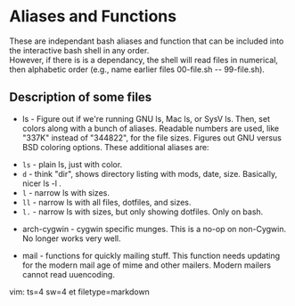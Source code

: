 # Aliases and Functions

These are independant bash aliases and function that can
be included into the interactive bash shell in any order.  
However, if there is is a dependancy, the shell will 
read files in numerical, then alphabetic order (e.g., name
earlier files 00-file.sh -- 99-file.sh).

## Description of some files

* ls - Figure out if we're running GNU ls, Mac ls, or SysV ls.  Then,
       set colors along with a bunch of aliases.  Readable numbers
       are used, like "337K" instead of "344822", for the file
       sizes.  Figures out GNU versus BSD coloring options.  These
       additional aliases are:
 + `ls` - plain ls, just with color.
 + `d` - think "dir", shows directory listing with mods,
          date, size.  Basically, nicer ls -l  .
 + `l` -  narrow ls with sizes.
 + `ll` - narrow ls with all files, dotfiles, and sizes.
 + `l.` - narrow ls with sizes, but only showing dotfiles.  Only on bash.

* arch-cygwin - cygwin specific munges.  This is a no-op on non-Cygwin.  No
  longer works very well.

* mail - functions for quickly mailing stuff.  This function needs updating for 
	the modern mail age of mime and other mailers.  Modern mailers cannot read 
	uuencoding.


vim: ts=4 sw=4 et filetype=markdown
